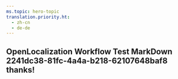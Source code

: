```yaml
---
ms.topic: hero-topic
translation.priority.ht: 
  - zh-cn
  - de-de
---
```

## OpenLocalization Workflow Test MarkDown 2241dc38-81fc-4a4a-b218-62107648baf8 thanks!
